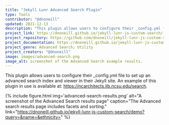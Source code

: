 ```yaml
---
title: "Jekyll Lunr Advanced Search Plugin"
type: Tools
contributor: "@dnoneill"
updated: 2021-12-13
description: "This plugin allows users to configure their _config.yml file are set up an advanced search index and viewer in their Jekyll site."
project_link: https://dnoneill.github.io/jekyll-lunr-js-custom-search/
project_repository: https://github.com/dnoneill/jekyll-lunr-js-custom-search
project_documentation: https://dnoneill.github.io/jekyll-lunr-js-custom-search/quickstart
project_genre: Advanced Search; Utility
project_creators: "@dnoneill"
image: images/advanced-search.png
image_alt: screenshot of the Advanced Search example results.
---
```


This plugin allows users to configure their _config.yml file to set up an advanced search index and viewer in their Jekyll site. An example of this plugin in use is available at: <https://ncarchitects.lib.ncsu.edu/search>.

{% include figure.html img='advanced-search-results.png' alt="A screenshot of the Advanced Search results page" caption="The Advanced search results page includes facets and sorting." link="https://dnoneill.github.io/jekyll-lunr-js-custom-search/demo?query=&name=&ethnicity=" %}
